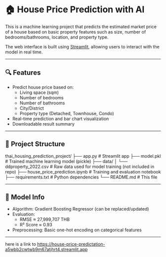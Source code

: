 # 🏠 House Price Prediction with AI

This is a machine learning project that predicts the estimated market price of a house based on basic property features such as size, number of bedrooms/bathrooms, location, and property type.

The web interface is built using [Streamlit](https://streamlit.io), allowing users to interact with the model in real time.

---

## 🔍 Features

- Predict house price based on:
  - Living space (sqm)
  - Number of bedrooms
  - Number of bathrooms
  - City/District
  - Property type (Detached, Townhouse, Condo)
- Real-time prediction and bar chart visualization
- Downloadable result summary

---

## 📂 Project Structure

thai_housing_prediction_project/
├── app.py # Streamlit app
├── model.pkl # Trained machine learning model (pickle)
├── data/
│ └── ddproperty_2022.csv # Raw data used for model training (not included in repo)
├── house_price_prediction.ipynb # Training and evaluation notebook
├── requirements.txt # Python dependencies
└── README.md # This file


---

## 🧠 Model Info

- Algorithm: Gradient Boosting Regressor (can be replaced/updated)
- Evaluation:
  - RMSE ≈ 27,999,707 THB
  - R² Score ≈ 0.93
- Preprocessing: Basic one-hot encoding on categorical features

---

here is a link to https://house-price-predictation-a5wbb2cwtwb9m67atjhrt4.streamlit.app 
